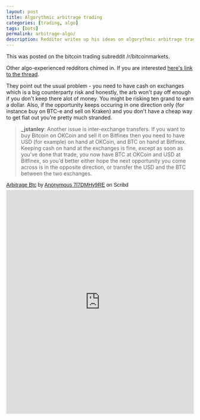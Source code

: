 ```yaml
---
layout: post
title: Algorythmic arbitrage trading
categories: [trading, algo]
tags: [bots]
permalink: arbitrage-algo/
description: Redditor writes up his ideas on algorythmic arbitrage trading.
---
```


This was posted on the bitcoin trading subreddit /r/bitcoinmarkets.

Other algo-experienced redditors chimed in. If you are interested [here's link to the thread](https://www.reddit.com/r/BitcoinMarkets/comments/5lbxbn/it_might_be_time_to_start_algo_trading_again/).

They point out the usual problem - you need to have cash on exchanges which is a big counterparty risk and honestly, the arb won't pay off enough if you don't keep there alot of money. You might be risking ten grand to earn a dollar. Also, if the opportunity keeps occuring in one direction only (for instance buy on BTC-e and sell on Kraken) and you don't have a cheap way to get fiat out you're pretty much stranded.

> **_jstanley**: Another issue is inter-exchange transfers. If you want to buy Bitcoin on OKCoin and sell it on Bitfinex then you need to have USD (for example) on hand at OKCoin, and BTC on hand at Bitfinex. Keeping cash on hand at the exchanges is fine, except as soon as you've done that trade, you now have BTC at OKCoin and USD at Bitfinex, so you'd better either hope the next opportunity you come across is in the opposite direction, or transfer the USD and the BTC between the two exchanges.


<p  style=" margin: 12px auto 6px auto; font-family: Helvetica,Arial,Sans-serif; font-style: normal; font-variant: normal; font-weight: normal; font-size: 14px; line-height: normal; font-size-adjust: none; font-stretch: normal; -x-system-font: none; display: block;">   <a title="View Arbitrage Btc on Scribd" href="https://www.scribd.com/document/335420918/Arbitrage-Btc#from_embed"  style="text-decoration: underline;" >Arbitrage Btc</a> by <a title="View Anonymous 7l7DMHy9RE's profile on Scribd" href="https://www.scribd.com/user/343304926/Anonymous-7l7DMHy9RE#from_embed"  style="text-decoration: underline;" >Anonymous 7l7DMHy9RE</a> on Scribd</p><iframe class="scribd_iframe_embed" src="https://www.scribd.com/embeds/335420918/content?start_page=1&view_mode=scroll&access_key=key-2S7ZdWm9ibGKXfuccjWZ&show_recommendations=true" data-auto-height="false" data-aspect-ratio="0.7080062794348508" scrolling="no" id="doc_16343" width="100%" height="600" frameborder="0"></iframe>
